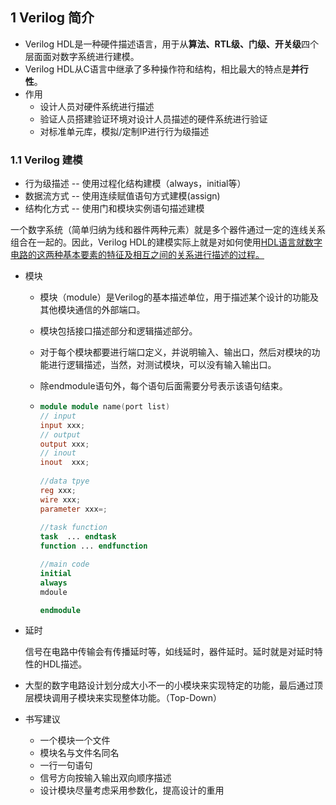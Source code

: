 ## 1 Verilog 简介

- Verilog HDL是一种硬件描述语言，用于从**算法、RTL级、门级、开关级**四个层面面对数字系统进行建模。
- Verilog HDL从C语言中继承了多种操作符和结构，相比最大的特点是**并行性**。
- 作用
  - 设计人员对硬件系统进行描述
  - 验证人员搭建验证环境对设计人员描述的硬件系统进行验证
  - 对标准单元库，模拟/定制IP进行行为级描述

### 1.1 Verilog 建模

- 行为级描述 -- 使用过程化结构建模（always，initial等）
- 数据流方式 -- 使用连续赋值语句方式建模(assign)
- 结构化方式 -- 使用门和模块实例语句描述建模

一个数字系统（简单归纳为线和器件两种元素）就是多个器件通过一定的连线关系组合在一起的。因此，Verilog HDL的建模实际上就是对如何使用<u>HDL语言就数字电路的这两种基本要素的特征及相互之间的关系进行描述的过程。</u>

- 模块

  - 模块（module）是Verilog的基本描述单位，用于描述某个设计的功能及其他模块通信的外部端口。

  - 模块包括接口描述部分和逻辑描述部分。

  - 对于每个模块都要进行端口定义，并说明输入、输出口，然后对模块的功能进行逻辑描述，当然，对测试模块，可以没有输入输出口。

  - 除endmodule语句外，每个语句后面需要分号表示该语句结束。

  - ```verilog
    module module name(port list)
    // input
    input xxx;
    // output
    output xxx;
    // inout
    inout  xxx;
        
    //data tpye
    reg xxx;
    wire xxx;
    parameter xxx=;
        
    //task function
    task  ... endtask    
    function ... endfunction    
    
    //main code
    initial
    always
    mdoule
    
    endmodule    
    ```

- 延时

  信号在电路中传输会有传播延时等，如线延时，器件延时。延时就是对延时特性的HDL描述。

- 大型的数字电路设计划分成大小不一的小模块来实现特定的功能，最后通过顶层模块调用子模块来实现整体功能。（Top-Down）

- 书写建议

  - 一个模块一个文件
  - 模块名与文件名同名
  - 一行一句语句
  - 信号方向按输入输出双向顺序描述
  - 设计模块尽量考虑采用参数化，提高设计的重用

